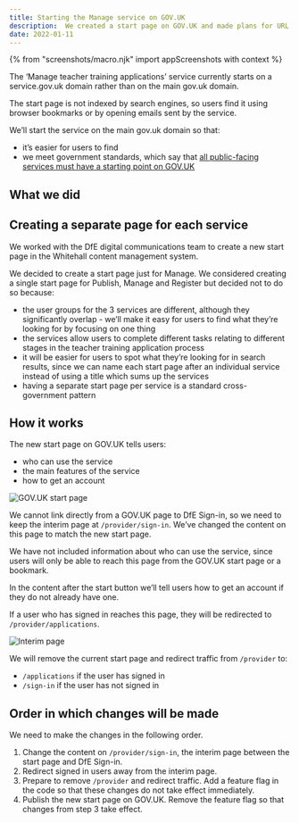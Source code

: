 ```yaml
---
title: Starting the Manage service on GOV.UK
description:  We created a start page on GOV.UK and made plans for URL redirects and content changes within Manage.
date: 2022-01-11
---
```


{% from "screenshots/macro.njk" import appScreenshots with context %}

The ‘Manage teacher training applications’ service currently starts on a service.gov.uk domain rather than on the main gov.uk domain.

The start page is not indexed by search engines, so users find it using browser bookmarks or by opening emails sent by the service.

We’ll start the service on the main gov.uk domain so that:

- it’s easier for users to find
- we meet government standards, which say that [all public-facing services must have a starting point on GOV.UK](https://www.gov.uk/service-manual/service-assessments/get-your-service-on-govuk)

## What we did

## Creating a separate page for each service

We worked with the DfE digital communications team to create a new start page in the Whitehall content management system.

We decided to create a start page just for Manage. We considered creating a single start page for Publish, Manage and Register but decided not to do so because:

- the user groups for the 3 services are different, although they significantly overlap - we’ll make it easy for users to find what they’re looking for by focusing on one thing
- the services allow users to complete different tasks relating to different stages in the teacher training application process
- it will be easier for users to spot what they’re looking for in search results, since we can name each start page after an individual service instead of using a title which sums up the services
- having a separate start page per service is a standard cross-government pattern

## How it works

The new start page on GOV.UK tells users:

- who can use the service
- the main features of the service
- how to get an account

![GOV.UK start page](govuk-start-page.png "GOV.UK start page")

We cannot link directly from a GOV.UK page to DfE Sign-in, so we need to keep the interim page at `/provider/sign-in`. We’ve changed the content on this page to match the new start page.

We have not included information about who can use the service, since users will only be able to reach this page from the GOV.UK start page or a bookmark.

In the content after the start button we’ll tell users how to get an account if they do not already have one.

If a user who has signed in reaches this page, they will be redirected to `/provider/applications`.

![Interim page](interim-page.png "Interim page")

We will remove the current start page and redirect traffic from `/provider` to:

- `/applications` if the user has signed in
- `/sign-in` if the user has not signed in

## Order in which changes will be made

We need to make the changes in the following order.

1. Change the content on `/provider/sign-in`, the interim page between the start page and DfE Sign-in.
2. Redirect signed in users away from the interim page.
3. Prepare to remove `/provider` and redirect traffic. Add a feature flag in the code so that these changes do not take effect immediately.
4. Publish the new start page on GOV.UK. Remove the feature flag so that changes from step 3 take effect.
